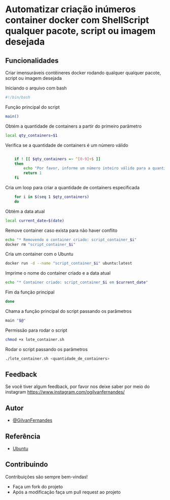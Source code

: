 
# Automatizar criação inúmeros container docker com ShellScript qualquer pacote, script ou imagem desejada


## Funcionalidades

Criar imensuráveis contêineres docker rodando qualquer  qualquer pacote, script ou imagem desejada

Iniciando o arquivo com bash
```bash
#!/bin/bash
```

Função principal do script
```bash
main() 
```

Obtém a quantidade de containers a partir do primeiro parâmetro
```bash
local qty_containers=$1
```

Verifica se a quantidade de containers é um número válido
```bash

    if ! [[ $qty_containers =~ ^[0-9]+$ ]]
    then
        echo "Por favor, informe um número inteiro válido para a quantidade de containers."
        return 1
    fi
```

Cria um loop para criar a quantidade de containers especificada
```bash
    for i in $(seq 1 $qty_containers)
    do
```

Obtém a data atual
```bash
local current_date=$(date)
```

Remove container caso exista para não haver conflito
```bash
echo "* Removendo o container criado: script_container_$i"
docker rm "script_container_$i"
```

Cria um container com o Ubuntu
```bash
docker run -d --name "script_container_$i" ubuntu:latest
```

Imprime o nome do container criado e a data atual
```bash
echo "* Container criado: script_container_$i em $current_date"
```

Fim da função principal
```bash       
done
```

Chama a função principal do script passando os parâmetros
```bash
main "$@"
```

Permissão para rodar o script
```bash
chmod +x lote_container.sh
```

Rodar o script passando os parâmetros
```bash
./lote_container.sh <quantidade_de_containers> 
```
## Feedback
Se você tiver algum feedback, por favor nos deixe saber por meio do instagram https://www.instagram.com/ogilvanfernandes/

## Autor
- [@GilvanFernandes](https://www.github.com/GilvanFernandes)

## Referência
 - [Ubuntu](https://hub.docker.com/_/ubuntu)

## Contribuindo
Contribuições são sempre bem-vindas!

- Faça um fork do projeto
- Após a modificação faça um pull request ao projeto